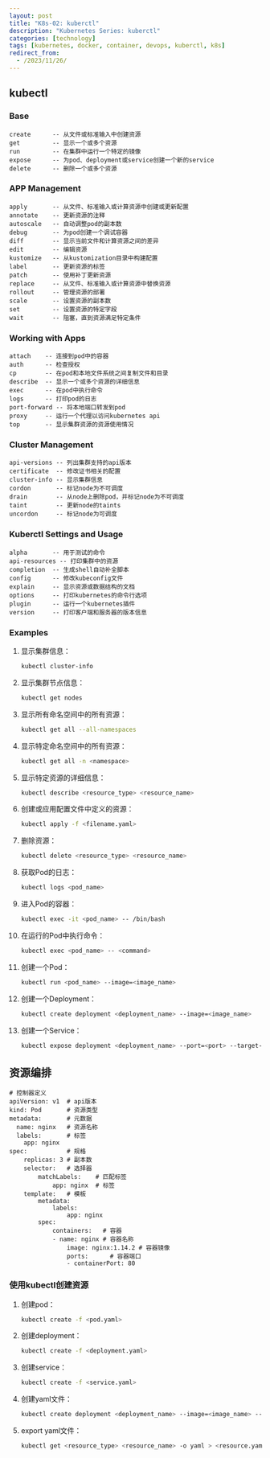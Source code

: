 ```yaml
---
layout: post
title: "K8s-02: kuberctl"
description: "Kubernetes Series: kuberctl"
categories: [technology]
tags: [kubernetes, docker, container, devops, kuberctl, k8s]
redirect_from:
  - /2023/11/26/
---
```


## kubectl

### Base
```
create      -- 从文件或标准输入中创建资源
get         -- 显示一个或多个资源
run         -- 在集群中运行一个特定的镜像
expose      -- 为pod、deployment或service创建一个新的service
delete      -- 删除一个或多个资源
```
### APP Management
```
apply       -- 从文件、标准输入或计算资源中创建或更新配置
annotate    -- 更新资源的注释
autoscale   -- 自动调整pod的副本数
debug       -- 为pod创建一个调试容器
diff        -- 显示当前文件和计算资源之间的差异
edit        -- 编辑资源
kustomize   -- 从kustomization目录中构建配置
label       -- 更新资源的标签
patch       -- 使用补丁更新资源
replace     -- 从文件、标准输入或计算资源中替换资源
rollout     -- 管理资源的部署
scale       -- 设置资源的副本数
set         -- 设置资源的特定字段
wait        -- 阻塞，直到资源满足特定条件
```

### Working with Apps
```
attach    -- 连接到pod中的容器
auth      -- 检查授权
cp        -- 在pod和本地文件系统之间复制文件和目录
describe  -- 显示一个或多个资源的详细信息
exec      -- 在pod中执行命令
logs      -- 打印pod的日志
port-forward -- 将本地端口转发到pod
proxy     -- 运行一个代理以访问kubernetes api
top       -- 显示集群资源的资源使用情况
```

### Cluster Management
```
api-versions -- 列出集群支持的api版本
certificate  -- 修改证书相关的配置
cluster-info -- 显示集群信息
cordon       -- 标记node为不可调度
drain        -- 从node上删除pod，并标记node为不可调度
taint        -- 更新node的taints
uncordon     -- 标记node为可调度
```

### Kuberctl Settings and Usage
```
alpha       -- 用于测试的命令
api-resources -- 打印集群中的资源
completion  -- 生成shell自动补全脚本
config      -- 修改kubeconfig文件
explain     -- 显示资源或数据结构的文档
options     -- 打印kubernetes的命令行选项
plugin      -- 运行一个kubernetes插件
version     -- 打印客户端和服务器的版本信息
```

### Examples

1. 显示集群信息：
    ```bash
    kubectl cluster-info
    ```

2. 显示集群节点信息：
    ```bash
    kubectl get nodes
    ```

3. 显示所有命名空间中的所有资源：
    ```bash
    kubectl get all --all-namespaces
    ```

4. 显示特定命名空间中的所有资源：
    ```bash
    kubectl get all -n <namespace>
    ```

5. 显示特定资源的详细信息：
    ```bash
    kubectl describe <resource_type> <resource_name>
    ```

6. 创建或应用配置文件中定义的资源：
    ```bash
    kubectl apply -f <filename.yaml>
    ```

7. 删除资源：
    ```bash
    kubectl delete <resource_type> <resource_name>
    ```

8. 获取Pod的日志：
    ```bash
    kubectl logs <pod_name>
    ```

9. 进入Pod的容器：
    ```bash
    kubectl exec -it <pod_name> -- /bin/bash
    ```

10. 在运行的Pod中执行命令：
    ```bash
    kubectl exec <pod_name> -- <command>
    ```

11. 创建一个Pod：
    ```bash
    kubectl run <pod_name> --image=<image_name>
    ```

12. 创建一个Deployment：
    ```bash
    kubectl create deployment <deployment_name> --image=<image_name>
    ```

13. 创建一个Service：
    ```bash
    kubectl expose deployment <deployment_name> --port=<port> --target-port=<target_port>
    ```

## 资源编排

```
# 控制器定义
apiVersion: v1  # api版本
kind: Pod       # 资源类型
metadata:       # 元数据
  name: nginx   # 资源名称
  labels:       # 标签
    app: nginx
spec:           # 规格
    replicas: 3 # 副本数
    selector:   # 选择器
        matchLabels:    # 匹配标签
            app: nginx  # 标签
    template:   # 模板
        metadata:
            labels:
                app: nginx
        spec:
            containers:   # 容器
            - name: nginx # 容器名称
                image: nginx:1.14.2 # 容器镜像
                ports:      # 容器端口
                - containerPort: 80
```

### 使用kubectl创建资源

1. 创建pod：
    ```bash
    kubectl create -f <pod.yaml>
    ```

2. 创建deployment：
    ```bash
    kubectl create -f <deployment.yaml>
    ```

3. 创建service：
    ```bash
    kubectl create -f <service.yaml>
    ```

4. 创建yaml文件：
    ```bash
    kubectl create deployment <deployment_name> --image=<image_name> --dry-run=client -o yaml > <deployment.yaml>
    ```

5. export yaml文件：
    ```bash
    kubectl get <resource_type> <resource_name> -o yaml > <resource.yaml>
    ```
